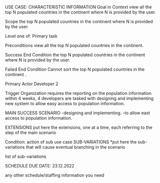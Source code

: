 USE CASE: CHARACTERISTIC INFORMATION Goal in Context view all the top N populated countries in the continent  where N is provided by the user.

Scope the top N populated countries in the continent where N is provided by the user.

Level one of: Primary task

Preconditions view all the top N populated countries in the continent.

Success End Condition the top N populated countries in the continent  where N is provided by the user.

Failed End Condition Cannot sort the top N populated countries in the continent .

Primary Actor Developer 2

Trigger Organization requires the reporting on the population information within 4 weeks, 4 developers are tasked with designing and implementing new system to allow easy access to population information.

MAIN SUCCESS SCENARIO -designing and implementing. -to allow east access to population information.

EXTENSIONS put here the extensions, one at a time, each referring to the step of the main scenario

Condition: action of sub use case SUB-VARIATIONS *put here the sub-variations that will cause eventual branching in the scenario

list of sub-variations

SCHEDULE DUE DATE: 23.12.2022

any other schedule/staffing information you need
